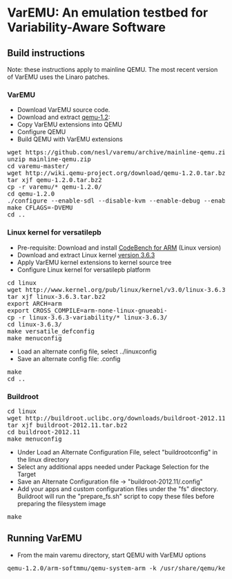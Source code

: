 # VarEMU: An emulation testbed for Variability-Aware Software

## Build instructions

Note: these instructions apply to mainline QEMU. The most recent version of VarEMU uses the Linaro patches.

### VarEMU

* Download VarEMU source code.
* Download and extract [qemu-1.2](http://wiki.qemu-project.org/download/qemu-1.2.0.tar.bz2):
* Copy VarEMU extensions into QEMU
* Configure QEMU
* Build QEMU with VarEMU extensions

<pre>
wget https://github.com/nesl/varemu/archive/mainline-qemu.zip
unzip mainline-qemu.zip
cd varemu-master/
wget http://wiki.qemu-project.org/download/qemu-1.2.0.tar.bz2
tar xjf qemu-1.2.0.tar.bz2
cp -r varemu/* qemu-1.2.0/
cd qemu-1.2.0
./configure --enable-sdl --disable-kvm --enable-debug --enable-debug-tcg --target-list=arm-softmmu
make CFLAGS=-DVEMU
cd ..
</pre>

### Linux kernel for versatilepb

* Pre-requisite: Download and install [CodeBench for ARM](https://sourcery.mentor.com/sgpp/lite/arm/portal/subscription?@template=lite) (Linux version)
* Download and extract Linux kernel [version 3.6.3](http://www.kernel.org/pub/linux/kernel/v3.0/linux-3.6.3.tar.bz2)
* Apply VarEMU kernel extensions to kernel source tree
* Configure Linux kernel for versatilepb platform

<pre>
cd linux
wget http://www.kernel.org/pub/linux/kernel/v3.0/linux-3.6.3.tar.bz2
tar xjf linux-3.6.3.tar.bz2
export ARCH=arm
export CROSS_COMPILE=arm-none-linux-gnueabi-
cp -r linux-3.6.3-variability/* linux-3.6.3/
cd linux-3.6.3/
make versatile_defconfig
make menuconfig
</pre>

* Load an alternate config file, select ../linuxconfig
* Save an alternate config file: .config

<pre>
make
cd ..
</pre>

### Buildroot

<pre>
cd linux
wget http://buildroot.uclibc.org/downloads/buildroot-2012.11.tar.bz2
tar xjf buildroot-2012.11.tar.bz2 
cd buildroot-2012.11
make menuconfig
</pre>

* Under Load an Alternate Configuration File, select "buildrootconfig" in the linux directory
* Select any additional apps needed under Package Selection for the Target
* Save an Alternate Configuration file -> "buildroot-2012.11/.config" 
* Add your apps and custom configuration files under the "fs" directory. Buildroot will run the "prepare_fs.sh" script to copy these files before preparing the filesystem image

<pre>
make
</pre>




## Running VarEMU

* From the main varemu directory, start QEMU with VarEMU options

<pre>
qemu-1.2.0/arm-softmmu/qemu-system-arm -k /usr/share/qemu/keymaps/en-us -M versatilepb -m 256M -kernel linux/linux-3.6.3/arch/arm/boot/zImage -initrd linux/buildroot-2012.11/output/images/rootfs.cpio.gz -append "root=/dev/ram rdinit=/sbin/init" -singlestep -variability power_model_data/instance_01.txt -net nic -net user -nographic
</pre>


